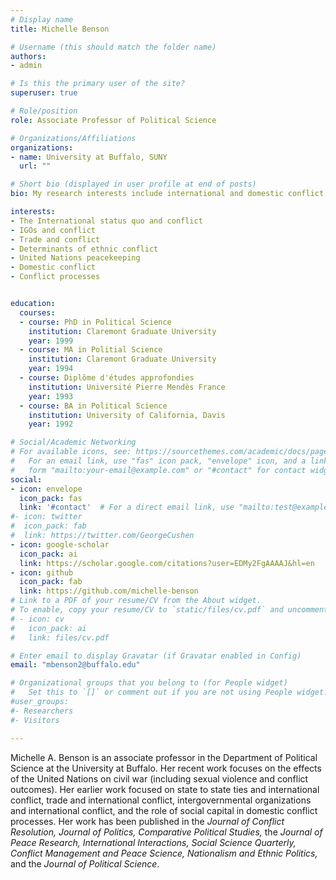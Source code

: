 ```yaml
---
# Display name
title: Michelle Benson

# Username (this should match the folder name)
authors:
- admin

# Is this the primary user of the site?
superuser: true

# Role/position
role: Associate Professor of Political Science

# Organizations/Affiliations
organizations:
- name: University at Buffalo, SUNY
  url: ""

# Short bio (displayed in user profile at end of posts)
bio: My research interests include international and domestic conflict.

interests:
- The International status quo and conflict
- IGOs and conflict
- Trade and conflict
- Determinants of ethnic conflict
- United Nations peacekeeping
- Domestic conflict
- Conflict processes


education:
  courses:
  - course: PhD in Political Science
    institution: Claremont Graduate University
    year: 1999
  - course: MA in Politial Science
    institution: Claremont Graduate University
    year: 1994   
  - course: Diplôme d'études approfondies 
    institution: Université Pierre Mendès France
    year: 1993
  - course: BA in Political Science
    institution: University of California, Davis
    year: 1992

# Social/Academic Networking
# For available icons, see: https://sourcethemes.com/academic/docs/page-builder/#icons
#   For an email link, use "fas" icon pack, "envelope" icon, and a link in the
#   form "mailto:your-email@example.com" or "#contact" for contact widget.
social:
- icon: envelope
  icon_pack: fas
  link: '#contact'  # For a direct email link, use "mailto:test@example.org".
#- icon: twitter
#  icon_pack: fab
#  link: https://twitter.com/GeorgeCushen
- icon: google-scholar
  icon_pack: ai
  link: https://scholar.google.com/citations?user=EDMy2FgAAAAJ&hl=en
- icon: github
  icon_pack: fab
  link: https://github.com/michelle-benson
# Link to a PDF of your resume/CV from the About widget.
# To enable, copy your resume/CV to `static/files/cv.pdf` and uncomment the lines below.
# - icon: cv
#   icon_pack: ai
#   link: files/cv.pdf

# Enter email to display Gravatar (if Gravatar enabled in Config)
email: "mbenson2@buffalo.edu"

# Organizational groups that you belong to (for People widget)
#   Set this to `[]` or comment out if you are not using People widget.
#user_groups:
#- Researchers
#- Visitors

---
```


Michelle A. Benson is an associate professor in the Department of Political Science at the University at Buffalo. Her recent work focuses on the effects of the United Nations on civil war (including sexual violence and conflict outcomes).  Her earlier work focused on state to state ties and international conflict, trade and international conflict, intergovernmental organizations and international conflict, and the role of social capital in domestic conflict processes. Her work has been published in the *Journal of Conflict Resolution, Journal of Politics, Comparative Political Studies,* the *Journal of Peace Research, International Interactions, Social Science Quarterly, Conflict Management and Peace Science, Nationalism and Ethnic Politics,* and the *Journal of Political Science*. 
